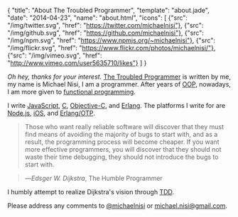 {
  "title": "About The Troubled Programmer",
  "template": "about.jade",
  "date": "2014-04-23",
  "name": "about.html",
  "icons": [
    {"src": "/img/twitter.svg", "href": "https://twitter.com/michaelnisi"}, 
    {"src": "/img/github.svg", "href": "https://github.com/michaelnisi"}, 
    {"src": "/img/npm.svg", "href": "https://www.npmjs.org/~michaelnisi"},
    {"src": "/img/flickr.svg", "href": "https://www.flickr.com/photos/michaelnisi/"}, 
    {"src": "/img/vimeo.svg", "href": "http://www.vimeo.com/user5635710/likes"}
  ]
}

*Oh hey, thanks for your interest.* [The Troubled Programmer](/) is written by me, my name is Michael Nisi, I am a programmer. After years of [OOP](http://en.wikipedia.org/wiki/Object-oriented_programming), nowadays, I am more given to [functional programming](http://en.wikipedia.org/wiki/Functional_programming). 

I write [JavaScript](https://developer.mozilla.org/en/JavaScript), [C](http://en.wikipedia.org/wiki/C_(programming_language)), [Objective-C](http://developer.apple.com/library/mac/#documentation/Cocoa/Conceptual/ObjectiveC/Introduction/introObjectiveC.html), and [Erlang](http://www.erlang.org/). The platforms I write for are [Node.js](http://nodejs.org/), [iOS](https://developer.apple.com/technologies/ios/), and [Erlang/OTP](http://learnyousomeerlang.com/what-is-otp).

> Those who want really reliable software will discover that they must find means of avoiding the majority of bugs to start with, and as a result, the programming process will become cheaper. If you want more effective programmers, you will discover that they should not waste their time debugging, they should not introduce the bugs to start with.

>—*Edsger W. Dijkstra*, The Humble Programmer

I humbly attempt to realize Dijkstra's vision through [TDD](http://en.wikipedia.org/wiki/Test-driven_development).

Please address any comments to [@michaelnisi](http://twitter.com/michaelnisi) or <michael.nisi@gmail.com>.

